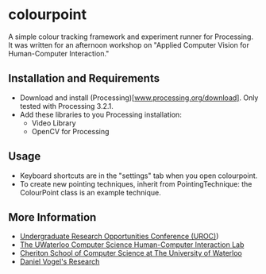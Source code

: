 # colourpoint
A simple colour tracking framework and experiment runner for Processing. It was written for an afternoon workshop on "Applied Computer Vision for Human-Computer Interaction." 

## Installation and Requirements

* Download and install (Processing)[www.processing.org/download]. Only tested with Processing 3.2.1.
* Add these libraries to you Processing installation:
  * Video Library
  * OpenCV for Processing

## Usage

* Keyboard shortcuts are in the "settings" tab when you open colourpoint.
* To create new pointing techniques, inherit from PointingTechnique: the ColourPoint class is an example technique.

## More Information

* [Undergraduate Research Opportunities Conference (UROC)](https://cs.uwaterloo.ca/conferences/uroc))
* [The UWaterloo Computer Science Human-Computer Interaction Lab](http://hci.cs.uwaterloo.ca/)
* [Cheriton School of Computer Science at The University of Waterloo](https://cs.uwaterloo.ca/)
* [Daniel Vogel's Research](http://www.nonsequitoria.com/)



